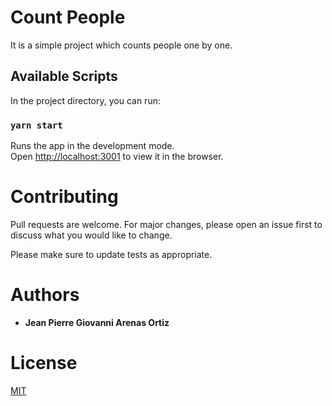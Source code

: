# Count People

It is a simple project which counts people one by one.

## Available Scripts

In the project directory, you can run:

### `yarn start`

Runs the app in the development mode.<br />
Open [http://localhost:3001](http://localhost:3001) to view it in the browser.


# Contributing

Pull requests are welcome. For major changes, please open an issue first to discuss what you would like to change.

Please make sure to update tests as appropriate.

# Authors

- **Jean Pierre Giovanni Arenas Ortiz**

# License

[MIT](https://choosealicense.com/licenses/mit/)